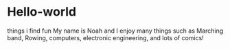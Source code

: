 # Hello-world
things i find fun
My name is Noah and I enjoy many things such as Marching band, Rowing, computers, electronic engineering, and lots of comics!

